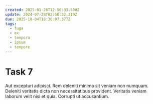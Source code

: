 ```yaml
---
created: 2025-01-26T12:50:33.500Z
update: 2024-07-28T02:50:32.310Z
due: 2025-10-04T18:36:07.377Z
tags:
  - fuga
  - ex
  - tempora
  - ipsum
  - tempore
---
```


# Task 7

Aut excepturi adipisci. Rem deleniti minima sit veniam non numquam. Deleniti veritatis dicta non necessitatibus provident. Veritatis veniam laborum velit nisi et quia. Corrupti ut accusantium.
